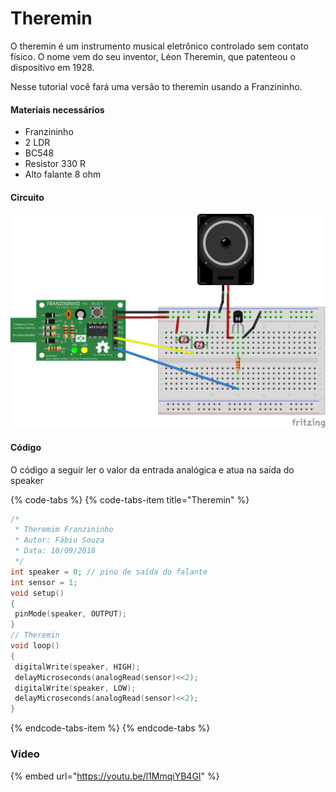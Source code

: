 # Theremin

O theremin é um instrumento musical eletrônico controlado sem contato físico. O nome vem do seu inventor, Léon Theremin, que patenteou o dispositivo em 1928.

Nesse tutorial você fará uma versão to theremin usando a Franzininho.



#### Materiais necessários

* Franzininho
* 2 LDR
* BC548
* Resistor 330 R
* Alto falante 8 ohm

#### Circuito

![](../.gitbook/assets/theremin.png)

  


#### Código

O código a seguir ler o valor da entrada analógica e atua na saída do speaker

{% code-tabs %}
{% code-tabs-item title="Theremin" %}
```c
/*
 * Theremim Franzininho
 * Autor: Fábio Souza
 * Data: 10/09/2018
 */
int speaker = 0; // pino de saída do falante
int sensor = 1;
void setup()
{
 pinMode(speaker, OUTPUT);
}
// Theremin
void loop()
{
 digitalWrite(speaker, HIGH);
 delayMicroseconds(analogRead(sensor)<<2);
 digitalWrite(speaker, LOW);
 delayMicroseconds(analogRead(sensor)<<2);
}
```
{% endcode-tabs-item %}
{% endcode-tabs %}



### Vídeo



{% embed url="https://youtu.be/l1MmqiYB4GI" %}

